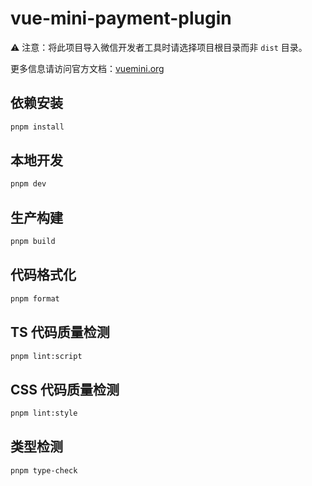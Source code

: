 # vue-mini-payment-plugin

⚠️ 注意：将此项目导入微信开发者工具时请选择项目根目录而非 `dist` 目录。

更多信息请访问官方文档：[vuemini.org](https://vuemini.org)

## 依赖安装

```sh
pnpm install
```

## 本地开发

```sh
pnpm dev
```

## 生产构建

```sh
pnpm build
```

## 代码格式化

```sh
pnpm format
```

## TS 代码质量检测

```sh
pnpm lint:script
```

## CSS 代码质量检测

```sh
pnpm lint:style
```

## 类型检测

```sh
pnpm type-check
```
